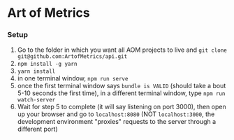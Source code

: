 # Art of Metrics

### Setup

1) Go to the folder in which you want all AOM projects to live and `git clone git@github.com:ArtofMetrics/api.git`
2) `npm install -g yarn`
3) `yarn install`
4) in one terminal window, `npm run serve`
5) once the first terminal window says `bundle is VALID` (should take a bout 5-10 seconds the first time), in a different terminal window, type `npm run watch-server`
6) Wait for step 5 to complete (it will say listening on port 3000), then open up your browser and go
   to `localhost:8080` (NOT `localhost:3000`, the development environment "proxies" requests to the server through a different port)
